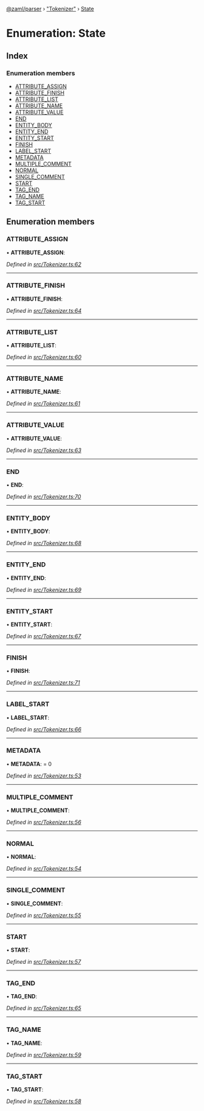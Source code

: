 [@zaml/parser](../README.md) › ["Tokenizer"](../modules/_tokenizer_.md) › [State](_tokenizer_.state.md)

# Enumeration: State

## Index

### Enumeration members

* [ATTRIBUTE_ASSIGN](_tokenizer_.state.md#attribute_assign)
* [ATTRIBUTE_FINISH](_tokenizer_.state.md#attribute_finish)
* [ATTRIBUTE_LIST](_tokenizer_.state.md#attribute_list)
* [ATTRIBUTE_NAME](_tokenizer_.state.md#attribute_name)
* [ATTRIBUTE_VALUE](_tokenizer_.state.md#attribute_value)
* [END](_tokenizer_.state.md#end)
* [ENTITY_BODY](_tokenizer_.state.md#entity_body)
* [ENTITY_END](_tokenizer_.state.md#entity_end)
* [ENTITY_START](_tokenizer_.state.md#entity_start)
* [FINISH](_tokenizer_.state.md#finish)
* [LABEL_START](_tokenizer_.state.md#label_start)
* [METADATA](_tokenizer_.state.md#metadata)
* [MULTIPLE_COMMENT](_tokenizer_.state.md#multiple_comment)
* [NORMAL](_tokenizer_.state.md#normal)
* [SINGLE_COMMENT](_tokenizer_.state.md#single_comment)
* [START](_tokenizer_.state.md#start)
* [TAG_END](_tokenizer_.state.md#tag_end)
* [TAG_NAME](_tokenizer_.state.md#tag_name)
* [TAG_START](_tokenizer_.state.md#tag_start)

## Enumeration members

###  ATTRIBUTE_ASSIGN

• **ATTRIBUTE_ASSIGN**:

*Defined in [src/Tokenizer.ts:62](https://github.com/nexushubs/zaml-lang/blob/ee5fea7/packages/zaml-parser/src/Tokenizer.ts#L62)*

___

###  ATTRIBUTE_FINISH

• **ATTRIBUTE_FINISH**:

*Defined in [src/Tokenizer.ts:64](https://github.com/nexushubs/zaml-lang/blob/ee5fea7/packages/zaml-parser/src/Tokenizer.ts#L64)*

___

###  ATTRIBUTE_LIST

• **ATTRIBUTE_LIST**:

*Defined in [src/Tokenizer.ts:60](https://github.com/nexushubs/zaml-lang/blob/ee5fea7/packages/zaml-parser/src/Tokenizer.ts#L60)*

___

###  ATTRIBUTE_NAME

• **ATTRIBUTE_NAME**:

*Defined in [src/Tokenizer.ts:61](https://github.com/nexushubs/zaml-lang/blob/ee5fea7/packages/zaml-parser/src/Tokenizer.ts#L61)*

___

###  ATTRIBUTE_VALUE

• **ATTRIBUTE_VALUE**:

*Defined in [src/Tokenizer.ts:63](https://github.com/nexushubs/zaml-lang/blob/ee5fea7/packages/zaml-parser/src/Tokenizer.ts#L63)*

___

###  END

• **END**:

*Defined in [src/Tokenizer.ts:70](https://github.com/nexushubs/zaml-lang/blob/ee5fea7/packages/zaml-parser/src/Tokenizer.ts#L70)*

___

###  ENTITY_BODY

• **ENTITY_BODY**:

*Defined in [src/Tokenizer.ts:68](https://github.com/nexushubs/zaml-lang/blob/ee5fea7/packages/zaml-parser/src/Tokenizer.ts#L68)*

___

###  ENTITY_END

• **ENTITY_END**:

*Defined in [src/Tokenizer.ts:69](https://github.com/nexushubs/zaml-lang/blob/ee5fea7/packages/zaml-parser/src/Tokenizer.ts#L69)*

___

###  ENTITY_START

• **ENTITY_START**:

*Defined in [src/Tokenizer.ts:67](https://github.com/nexushubs/zaml-lang/blob/ee5fea7/packages/zaml-parser/src/Tokenizer.ts#L67)*

___

###  FINISH

• **FINISH**:

*Defined in [src/Tokenizer.ts:71](https://github.com/nexushubs/zaml-lang/blob/ee5fea7/packages/zaml-parser/src/Tokenizer.ts#L71)*

___

###  LABEL_START

• **LABEL_START**:

*Defined in [src/Tokenizer.ts:66](https://github.com/nexushubs/zaml-lang/blob/ee5fea7/packages/zaml-parser/src/Tokenizer.ts#L66)*

___

###  METADATA

• **METADATA**: = 0

*Defined in [src/Tokenizer.ts:53](https://github.com/nexushubs/zaml-lang/blob/ee5fea7/packages/zaml-parser/src/Tokenizer.ts#L53)*

___

###  MULTIPLE_COMMENT

• **MULTIPLE_COMMENT**:

*Defined in [src/Tokenizer.ts:56](https://github.com/nexushubs/zaml-lang/blob/ee5fea7/packages/zaml-parser/src/Tokenizer.ts#L56)*

___

###  NORMAL

• **NORMAL**:

*Defined in [src/Tokenizer.ts:54](https://github.com/nexushubs/zaml-lang/blob/ee5fea7/packages/zaml-parser/src/Tokenizer.ts#L54)*

___

###  SINGLE_COMMENT

• **SINGLE_COMMENT**:

*Defined in [src/Tokenizer.ts:55](https://github.com/nexushubs/zaml-lang/blob/ee5fea7/packages/zaml-parser/src/Tokenizer.ts#L55)*

___

###  START

• **START**:

*Defined in [src/Tokenizer.ts:57](https://github.com/nexushubs/zaml-lang/blob/ee5fea7/packages/zaml-parser/src/Tokenizer.ts#L57)*

___

###  TAG_END

• **TAG_END**:

*Defined in [src/Tokenizer.ts:65](https://github.com/nexushubs/zaml-lang/blob/ee5fea7/packages/zaml-parser/src/Tokenizer.ts#L65)*

___

###  TAG_NAME

• **TAG_NAME**:

*Defined in [src/Tokenizer.ts:59](https://github.com/nexushubs/zaml-lang/blob/ee5fea7/packages/zaml-parser/src/Tokenizer.ts#L59)*

___

###  TAG_START

• **TAG_START**:

*Defined in [src/Tokenizer.ts:58](https://github.com/nexushubs/zaml-lang/blob/ee5fea7/packages/zaml-parser/src/Tokenizer.ts#L58)*
